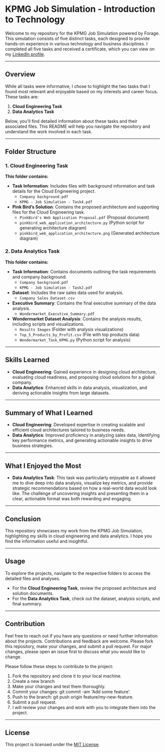 # KPMG Job Simulation - Introduction to Technology

Welcome to my repository for the KPMG Job Simulation powered by Forage. This simulation consists of five distinct tasks, each designed to provide hands-on experience in various technology and business disciplines. I completed all five tasks and received a certificate, which you can view on my [LinkedIn profile](https://www.linkedin.com/in/farah-ibrar-a013b51a9/).

---

## Overview

While all tasks were informative, I chose to highlight the two tasks that I found most relevant and enjoyable based on my interests and career focus. These tasks are:

1. **Cloud Engineering Task**
2. **Data Analytics Task**

Below, you'll find detailed information about these tasks and their associated files. This README will help you navigate the repository and understand the work involved in each task.

---

## Folder Structure

### 1. Cloud Engineering Task

**This folder contains:**

- **Task Information**: Includes files with background information and task details for the Cloud Engineering project.
  - `Company background.pdf`
  - `KPMG - Job Simulation - Task4.pdf`
- **Pink Bird’s Solution**: Contains the proposed architecture and supporting files for the Cloud Engineering task.
  - `PinkBird's Web Application Proposal.pdf` (Proposal document)
  - `pinkbird_web_application_architecture.py` (Python script for generating architecture diagram)
  - `pinkbird_web_application_architecture.png` (Generated architecture diagram)

### 2. Data Analytics Task

**This folder contains:**

- **Task Information**: Contains documents outlining the task requirements and company background.
  - `Company background.pdf`
  - `KPMG - Job Simulation - Task2.pdf`
- **Dataset**: Includes the raw sales data used for analysis.
  - `Company Sales Dataset.csv`
- **Executive Summary**: Contains the final executive summary of the data analysis.
  - `Wondermarket_Executive_Summary.pdf`
- **Wondermarket Dataset Analysis**: Contains the analysis results, including scripts and visualizations.
  - `Results Images` (Folder with analysis visualizations)
  - `Top_5_Products_by_Profit.csv` (File with top products data)
  - `Wondermarket_Task_KPMG.py` (Python script for analysis)

---

## Skills Learned

- **Cloud Engineering**: Gained experience in designing cloud architecture, evaluating cloud readiness, and proposing cloud solutions for a global company.
- **Data Analytics**: Enhanced skills in data analysis, visualization, and deriving actionable insights from large datasets.

---

## Summary of What I Learned

- **Cloud Engineering**: Developed expertise in creating scalable and efficient cloud architectures tailored to business needs.
- **Data Analytics**: Improved proficiency in analyzing sales data, identifying key performance metrics, and generating actionable insights to drive business strategies.

---

## What I Enjoyed the Most

- **Data Analytics Task**: This task was particularly enjoyable as it allowed me to dive deep into data analysis, visualize key metrics, and provide strategic recommendations based on how a real-world data would look like. The challenge of uncovering insights and presenting them in a clear, actionable format was both rewarding and engaging.

---

## Conclusion

This repository showcases my work from the KPMG Job Simulation, highlighting my skills in cloud engineering and data analytics. I hope you find the information useful and insightful.

---

## Usage

To explore the projects, navigate to the respective folders to access the detailed files and analyses. 

- For the **Cloud Engineering Task**, review the proposed architecture and solution documents.
- For the **Data Analytics Task**, check out the dataset, analysis scripts, and final summary.

---

## Contribution

Feel free to reach out if you have any questions or need further information about the projects. Contributions and feedback are welcome. Please fork this repository, make your changes, and submit a pull request. For major changes, please open an issue first to discuss what you would like to change.

Please follow these steps to contribute to the project:

1. Fork the repository and clone it to your local machine.
2. Create a new branch
3. Make your changes and test them thoroughly.
4. Commit your changes: git commit -am 'Add some feature'.
5. Push to the branch: git push origin feature/my-new-feature.
6. Submit a pull request.
7. I will review your changes and work with you to integrate them into the project.

---

## License

This project is licensed under the [MIT License](LICENSE).
